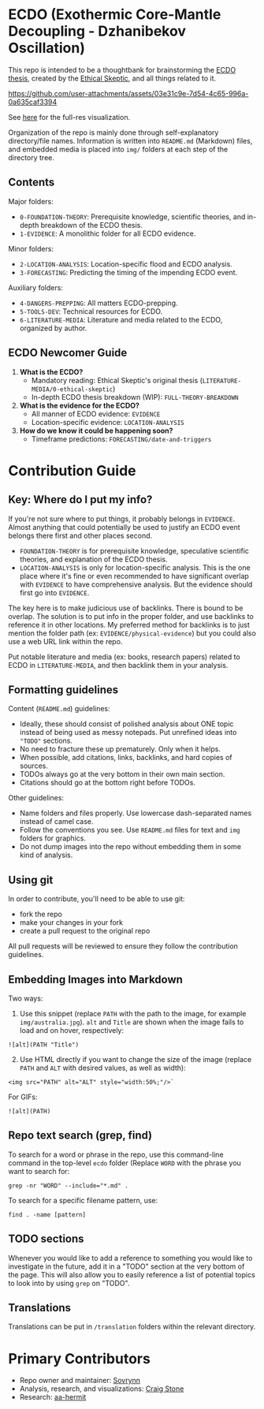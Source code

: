 # ECDO (Exothermic Core-Mantle Decoupling - Dzhanibekov Oscillation)

This repo is intended to be a thoughtbank for brainstorming the [ECDO thesis](https://theethicalskeptic.com/2024/05/23/master-exothermic-core-mantle-decoupling-dzhanibekov-oscillation-theory/), created by the [Ethical Skeptic](https://theethicalskeptic.com/), and all things related to it.

https://github.com/user-attachments/assets/03e31c9e-7d54-4c65-996a-0a635caf3394

See [here](https://github.com/sovrynn/ecdo/tree/master/6-LITERATURE-MEDIA/nobulart/ecdo-visualizations) for the full-res visualization.

Organization of the repo is mainly done through self-explanatory directory/file names. Information is written into `README.md` (Markdown) files, and embedded media is placed into `img/` folders at each step of the directory tree.

## Contents

Major folders:
- `0-FOUNDATION-THEORY`: Prerequisite knowledge, scientific theories, and in-depth breakdown of the ECDO thesis.
- `1-EVIDENCE`: A monolithic folder for all ECDO evidence.

Minor folders:
- `2-LOCATION-ANALYSIS`: Location-specific flood and ECDO analysis.
- `3-FORECASTING`: Predicting the timing of the impending ECDO event.

Auxiliary folders:
- `4-DANGERS-PREPPING`: All matters ECDO-prepping.
- `5-TOOLS-DEV`: Technical resources for ECDO.
- `6-LITERATURE-MEDIA`: Literature and media related to the ECDO, organized by author. 

## ECDO Newcomer Guide

1. **What is the ECDO?**
	- Mandatory reading: Ethical Skeptic's original thesis (`LITERATURE-MEDIA/0-ethical-skeptic`)
	- In-depth ECDO thesis breakdown (WIP): `FULL-THEORY-BREAKDOWN`
2. **What is the evidence for the ECDO?**
	- All manner of ECDO evidence: `EVIDENCE`
	- Location-specific evidence: `LOCATION-ANALYSIS`
3. **How do we know it could be happening soon?**
	- Timeframe predictions: `FORECASTING/date-and-triggers`

# Contribution Guide

## Key: Where do I put my info?

If you're not sure where to put things, it probably belongs in `EVIDENCE`. Almost anything that could potentially be used to justify an ECDO event belongs there first and other places second.
- `FOUNDATION-THEORY` is for prerequisite knowledge, speculative scientific theories, and explanation of the ECDO thesis.
- `LOCATION-ANALYSIS` is only for location-specific analysis. This is the one place where it's fine or even recommended to have significant overlap with `EVIDENCE` to have comprehensive analysis. But the evidence should first go into `EVIDENCE`.

The key here is to make judicious use of backlinks. There is bound to be overlap. The solution is to put info in the proper folder, and use backlinks to reference it in other locations. My preferred method for backlinks is to just mention the folder path (ex: `EVIDENCE/physical-evidence`) but you could also use a web URL link within the repo.

Put notable literature and media (ex: books, research papers) related to ECDO in `LITERATURE-MEDIA`, and then backlink them in your analysis.

## Formatting guidelines

Content (`README.md`) guidelines:
- Ideally, these should consist of polished analysis about ONE topic instead of being used as messy notepads. Put unrefined ideas into `"TODO"` sections.
- No need to fracture these up prematurely. Only when it helps.
- When possible, add citations, links, backlinks, and hard copies of sources.
- TODOs always go at the very bottom in their own main section.
- Citations should go at the bottom right before TODOs.

Other guidelines:
- Name folders and files properly. Use lowercase dash-separated names instead of camel case.
- Follow the conventions you see. Use `README.md` files for text and `img` folders for graphics.
- Do not dump images into the repo without embedding them in some kind of analysis.

## Using git

In order to contribute, you'll need to be able to use git:
- fork the repo
- make your changes in your fork
- create a pull request to the original repo

All pull requests will be reviewed to ensure they follow the contribution guidelines.

## Embedding Images into Markdown

Two ways:
1. Use this snippet (replace `PATH` with the path to the image, for example `img/australia.jpg`). `alt` and `Title` are shown when the image fails to load and on hover, respectively:

```
![alt](PATH "Title")
```

2. Use HTML directly if you want to change the size of the image (replace `PATH` and `ALT` with desired values, as well as width):

```
<img src="PATH" alt="ALT" style="width:50%;"/>`
```

For GIFs:

```
![alt](PATH)
```

## Repo text search (grep, find)

To search for a word or phrase in the repo, use this command-line command in the top-level `ecdo` folder (Replace `WORD` with the phrase you want to search for:

```
grep -nr "WORD" --include="*.md" .
```

To search for a specific filename pattern, use:

```
find . -name [pattern]
```

## TODO sections

Whenever you would like to add a reference to something you would like to investigate in the future, add it in a "TODO" section at the very bottom of the page. This will also allow you to easily reference a list of potential topics to look into by using `grep` on "TODO".

## Translations

Translations can be put in `/translation` folders within the relevant directory.

# Primary Contributors

- Repo owner and maintainer: [Sovrynn](https://sovrynn.github.io)
- Analysis, research, and visualizations: [Craig Stone](https://nobulart.com)
- Research: [aa-hermit](https://github.com/aa-hermit)
